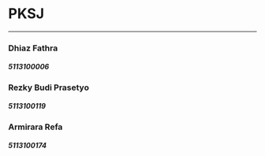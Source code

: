 # PKSJ

_ _ _


### Dhiaz Fathra
##### 5113100006
### Rezky Budi Prasetyo
##### 5113100119
### Armirara Refa
##### 5113100174